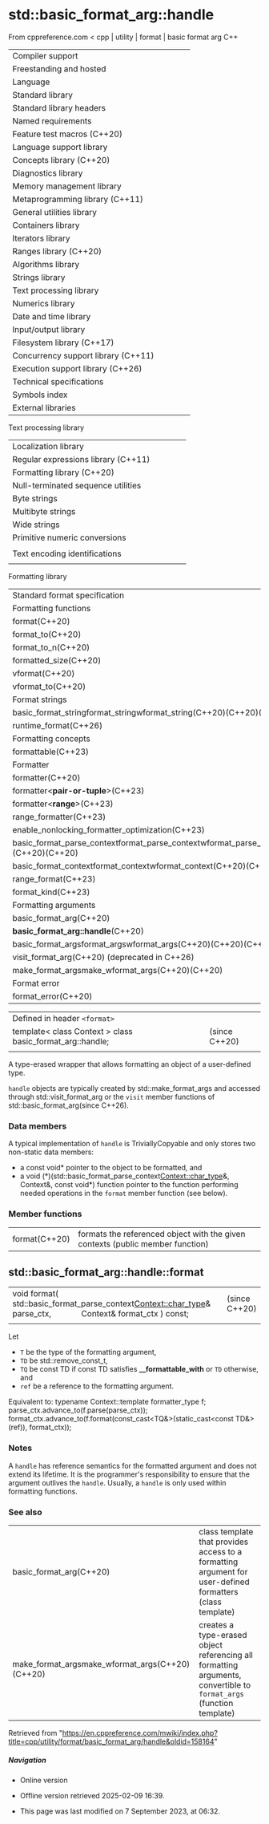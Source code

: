 # std::basic_format_arg<Context>::handle

From cppreference.com
< cpp‎ | utility‎ | format‎ | basic format arg
C++

|  |  |  |  |  |
| --- | --- | --- | --- | --- |
| Compiler support | | | | |
| Freestanding and hosted | | | | |
| Language | | | | |
| Standard library | | | | |
| Standard library headers | | | | |
| Named requirements | | | | |
| Feature test macros (C++20) | | | | |
| Language support library | | | | |
| Concepts library (C++20) | | | | |
| Diagnostics library | | | | |
| Memory management library | | | | |
| Metaprogramming library (C++11) | | | | |
| General utilities library | | | | |
| Containers library | | | | |
| Iterators library | | | | |
| Ranges library (C++20) | | | | |
| Algorithms library | | | | |
| Strings library | | | | |
| Text processing library | | | | |
| Numerics library | | | | |
| Date and time library | | | | |
| Input/output library | | | | |
| Filesystem library (C++17) | | | | |
| Concurrency support library (C++11) | | | | |
| Execution support library (C++26) | | | | |
| Technical specifications | | | | |
| Symbols index | | | | |
| External libraries | | | | |

Text processing library

|  |  |  |  |  |
| --- | --- | --- | --- | --- |
| Localization library | | | | |
| Regular expressions library (C++11) | | | | |
| Formatting library (C++20) | | | | |
| Null-terminated sequence utilities | | | | |
| Byte strings | | | | |
| Multibyte strings | | | | |
| Wide strings | | | | |
| Primitive numeric conversions | | | | |
| |  |  |  |  |  | | --- | --- | --- | --- | --- | | to_chars(C++17) | | | | | | to_chars_result(C++17) | | | | | | from_chars(C++17) | | | | | | from_chars_result(C++17) | | | | | | chars_format(C++17) | | | | | |
| Text encoding identifications | | | | |
| |  |  |  |  |  | | --- | --- | --- | --- | --- | | text_encoding(C++26) | | | | | |

Formatting library

|  |  |  |  |  |
| --- | --- | --- | --- | --- |
| Standard format specification | | | | |
| Formatting functions | | | | |
| format(C++20) | | | | |
| format_to(C++20) | | | | |
| format_to_n(C++20) | | | | |
| formatted_size(C++20) | | | | |
| vformat(C++20) | | | | |
| vformat_to(C++20) | | | | |
| Format strings | | | | |
| basic_format_stringformat_stringwformat_string(C++20)(C++20)(C++20) | | | | |
| runtime_format(C++26) | | | | |
| Formatting concepts | | | | |
| formattable(C++23) | | | | |
| Formatter | | | | |
| formatter(C++20) | | | | |
| formatter<**pair-or-tuple**>(C++23) | | | | |
| formatter<**range**>(C++23) | | | | |
| range_formatter(C++23) | | | | |
| enable_nonlocking_formatter_optimization(C++23) | | | | |
| basic_format_parse_contextformat_parse_contextwformat_parse_context(C++20)(C++20)(C++20) | | | | |
| basic_format_contextformat_contextwformat_context(C++20)(C++20)(C++20) | | | | |
| range_format(C++23) | | | | |
| format_kind(C++23) | | | | |
| Formatting arguments | | | | |
| basic_format_arg(C++20) | | | | |
| ****basic_format_arg::handle****(C++20) | | | | |
| basic_format_argsformat_argswformat_args(C++20)(C++20)(C++20) | | | | |
| visit_format_arg(C++20) (deprecated in C++26) | | | | |
| make_format_argsmake_wformat_args(C++20)(C++20) | | | | |
| Format error | | | | |
| format_error(C++20) | | | | |

|  |  |  |
| --- | --- | --- |
| Defined in header `<format>` |  |  |
| template< class Context >  class basic_format_arg<Context>::handle; |  | (since C++20) |
|  |  |  |

A type-erased wrapper that allows formatting an object of a user-defined type.

`handle` objects are typically created by std::make_format_args and accessed through std::visit_format_arg or the `visit` member functions of std::basic_format_arg(since C++26).

### Data members

A typical implementation of `handle` is TriviallyCopyable and only stores two non-static data members:

- a const void\* pointer to the object to be formatted, and
- a void (\*)(std::basic_format_parse_context<Context::char_type>&, Context&, const void\*) function pointer to the function performing needed operations in the `format` member function (see below).

### Member functions

|  |  |
| --- | --- |
| format(C++20) | formats the referenced object with the given contexts   (public member function) |

## std::basic_format_arg<Context>::handle::format

|  |  |  |
| --- | --- | --- |
| void format( std::basic_format_parse_context<Context::char_type>& parse_ctx,               Context& format_ctx ) const; |  | (since C++20) |
|  |  |  |

Let

- `T` be the type of the formatting argument,
- `TD` be std::remove_const_t<T>,
- `TQ` be const TD if const TD satisfies **__formattable_with**<Context> or `TD` otherwise, and
- `ref` be a reference to the formatting argument.

Equivalent to:
typename Context::template formatter_type<TD> f;  
parse_ctx.advance_to(f.parse(parse_ctx));  
format_ctx.advance_to(f.format(const_cast<TQ&>(static_cast<const TD&>(ref)), format_ctx));

### Notes

A `handle` has reference semantics for the formatted argument and does not extend its lifetime. It is the programmer's responsibility to ensure that the argument outlives the `handle`. Usually, a `handle` is only used within formatting functions.

### See also

|  |  |
| --- | --- |
| basic_format_arg(C++20) | class template that provides access to a formatting argument for user-defined formatters   (class template) |
| make_format_argsmake_wformat_args(C++20)(C++20) | creates a type-erased object referencing all formatting arguments, convertible to `format_args`   (function template) |

Retrieved from "<https://en.cppreference.com/mwiki/index.php?title=cpp/utility/format/basic_format_arg/handle&oldid=158164>"

##### Navigation

- Online version
- Offline version retrieved 2025-02-09 16:39.

- This page was last modified on 7 September 2023, at 06:32.